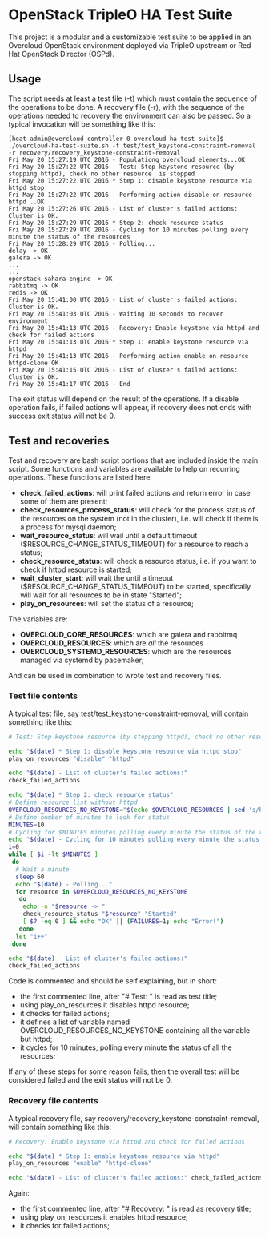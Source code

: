 # OpenStack TripleO HA Test Suite

This project is a modular and a customizable test suite to be applied in an
Overcloud OpenStack environment deployed via TripleO upstream or Red Hat
OpenStack Director (OSPd).

## Usage

The script needs at least a test file (-t) which must contain the sequence of
the operations to be done.  A recovery file (-r), with the sequence of the
operations needed to recovery the environment can also be passed. So a typical
invocation will be something like this:

```console
[heat-admin@overcloud-controller-0 overcloud-ha-test-suite]$ ./overcloud-ha-test-suite.sh -t test/test_keystone-constraint-removal -r recovery/recovery_keystone-constraint-removal
Fri May 20 15:27:19 UTC 2016 - Populationg overcloud elements...OK
Fri May 20 15:27:22 UTC 2016 - Test: Stop keystone resource (by stopping httpd), check no other resource  is stopped
Fri May 20 15:27:22 UTC 2016 * Step 1: disable keystone resource via httpd stop
Fri May 20 15:27:22 UTC 2016 - Performing action disable on resource httpd ..OK
Fri May 20 15:27:26 UTC 2016 - List of cluster's failed actions:
Cluster is OK.
Fri May 20 15:27:29 UTC 2016 * Step 2: check resource status
Fri May 20 15:27:29 UTC 2016 - Cycling for 10 minutes polling every minute the status of the resources
Fri May 20 15:28:29 UTC 2016 - Polling...
delay -> OK
galera -> OK
...
...
openstack-sahara-engine -> OK
rabbitmq -> OK
redis -> OK
Fri May 20 15:41:00 UTC 2016 - List of cluster's failed actions:
Cluster is OK.
Fri May 20 15:41:03 UTC 2016 - Waiting 10 seconds to recover environment
Fri May 20 15:41:13 UTC 2016 - Recovery: Enable keystone via httpd and check for failed actions
Fri May 20 15:41:13 UTC 2016 * Step 1: enable keystone resource via httpd
Fri May 20 15:41:13 UTC 2016 - Performing action enable on resource httpd-clone OK
Fri May 20 15:41:15 UTC 2016 - List of cluster's failed actions:
Cluster is OK.
Fri May 20 15:41:17 UTC 2016 - End
```

The exit status will depend on the result of the operations. If a disable
operation fails, if failed actions will appear, if recovery does not ends with
success exit status will not be 0.

## Test and recoveries

Test and recovery are bash script portions that are
included inside the main script. Some functions and variables are available to
help on recurring operations.  These functions are listed here:

- **check_failed_actions**: will print failed actions and return error in case
  some of them are present;
- **check_resources_process_status**: will check for the process status of the
  resources on the system (not in the cluster), i.e. will check if there is a
  process for mysql daemon;
- **wait_resource_status**: will wail until a default timeout
  ($RESOURCE_CHANGE_STATUS_TIMEOUT) for a resource to reach a status;
- **check_resource_status**: will check a resource status, i.e. if you want to
  check if httpd resource is started;
- **wait_cluster_start**: will wait the until a timeout
  ($RESOURCE_CHANGE_STATUS_TIMEOUT) to be started, specifically will wait for
  all resources to be in state "Started";
- **play_on_resources**: will set the status of a resource;

The variables are:

- **OVERCLOUD_CORE_RESOURCES**: which are galera and rabbitmq
- **OVERCLOUD_RESOURCES**: which are *all* the resources
- **OVERCLOUD_SYSTEMD_RESOURCES**: which are the resources managed via systemd
  by pacemaker;

And can be used in combination to wrote test and recovery files.

### Test file contents

A typical test file, say test/test_keystone-constraint-removal, will contain
something like this:

```bash
# Test: Stop keystone resource (by stopping httpd), check no other resource is stopped

echo "$(date) * Step 1: disable keystone resource via httpd stop"
play_on_resources "disable" "httpd"

echo "$(date) - List of cluster's failed actions:"
check_failed_actions

echo "$(date) * Step 2: check resource status"
# Define resource list without httpd
OVERCLOUD_RESOURCES_NO_KEYSTONE="$(echo $OVERCLOUD_RESOURCES | sed 's/httpd/ /g')"
# Define number of minutes to look for status
MINUTES=10
# Cycling for $MINUTES minutes polling every minute the status of the resources
echo "$(date) - Cycling for 10 minutes polling every minute the status of the resources"
i=0
while [ $i -lt $MINUTES ]
 do
  # Wait a minute
  sleep 60
  echo "$(date) - Polling..."
  for resource in $OVERCLOUD_RESOURCES_NO_KEYSTONE
   do
    echo -n "$resource -> "
    check_resource_status "$resource" "Started"
    [ $? -eq 0 ] && echo "OK" || (FAILURES=1; echo "Error!")
   done
  let "i++"
 done

echo "$(date) - List of cluster's failed actions:"
check_failed_actions
```

Code is commented and should be self explaining, but in short:
- the first commented line, after "# Test: " is read as test title;
- using play_on_resources it disables httpd resource;
- it checks for failed actions;
- it defines a list of variable named OVERCLOUD_RESOURCES_NO_KEYSTONE containing
  all the variable but httpd;
- it cycles for 10 minutes, polling every minute the status of all the
  resources;

If any of these steps for some reason fails, then the overall test will be
considered failed and the exit status will not be 0.

### Recovery file contents

A typical recovery file, say recovery/recovery_keystone-constraint-removal,
will contain something like this:

```bash
# Recovery: Enable keystone via httpd and check for failed actions

echo "$(date) * Step 1: enable keystone resource via httpd"
play_on_resources "enable" "httpd-clone"

echo "$(date) - List of cluster's failed actions:" check_failed_actions
```

Again:
- the first commented line, after "# Recovery: " is read as recovery title;
- using play_on_resources it enables httpd resource;
- it checks for failed actions;
